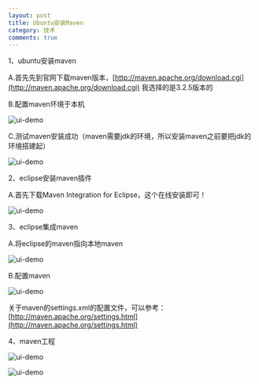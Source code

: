 ```yaml
---
layout: post
title: Ubuntu安装Maven
category: 技术
comments: true
---
```


1、ubuntu安装maven

A.首先先到官网下载maven版本，[http://maven.apache.org/download.cgi](http://maven.apache.org/download.cgi) 我选择的是3.2.5版本的

B.配置maven坏境于本机

![ui-demo](https://github.com/1011641270/blog/blob/gh-pages/images/042.png?raw=true)

C.测试maven安装成功（maven需要jdk的环境，所以安装maven之前要把jdk的环境搭建起）

![ui-demo](https://github.com/1011641270/blog/blob/gh-pages/images/043.png?raw=true)

2、eclipse安装maven插件

A.首先下载Maven Integration for Eclipse，这个在线安装即可！

![ui-demo](https://github.com/1011641270/blog/blob/gh-pages/images/044.png?raw=true)

3、eclipse集成maven

A.将eclipse的maven指向本地maven

![ui-demo](https://github.com/1011641270/blog/blob/gh-pages/images/045.png?raw=true)

B.配置maven

![ui-demo](https://github.com/1011641270/blog/blob/gh-pages/images/046.png?raw=true)

关于maven的settings.xml的配置文件，可以参考：[http://maven.apache.org/settings.html](http://maven.apache.org/settings.html)

4、maven工程

![ui-demo](https://github.com/1011641270/blog/blob/gh-pages/images/047.png?raw=true)

![ui-demo](https://github.com/1011641270/blog/blob/gh-pages/images/048.png?raw=true)

